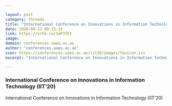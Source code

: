 ```yaml
---

layout: post
category: threads
title: "International Conference on Innovations in Information Technology (IIT’20)"
date: 2020-08-23 00:15:33
link: https://vrhk.co/3aP3fEt
image: 
domain: conferences.uaeu.ac.ae
author: "conferences.uaeu.ac.ae"
icon: https://conferences.uaeu.ac.ae/iit20/images/favicon.ico
excerpt: "International Conference on Innovations in Information Technology (IIT’20)"

---
```


### International Conference on Innovations in Information Technology (IIT’20)

International Conference on Innovations in Information Technology (IIT’20)